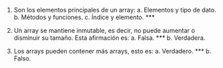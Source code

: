 1. Son los elementos principales de un array:
    a. Elementos y tipo de dato.
    b. Métodos y funciones.
    c. Índice y elemento. ***

2. Un array se mantiene inmutable, es decir, no puede aumentar o disminuir su tamaño. Esta afirmación es:
    a. Falsa. ***
    b. Verdadera.

3. Los arrays pueden contener más arrays, esto es:
    a. Verdadero. ***
    b. Falso.
